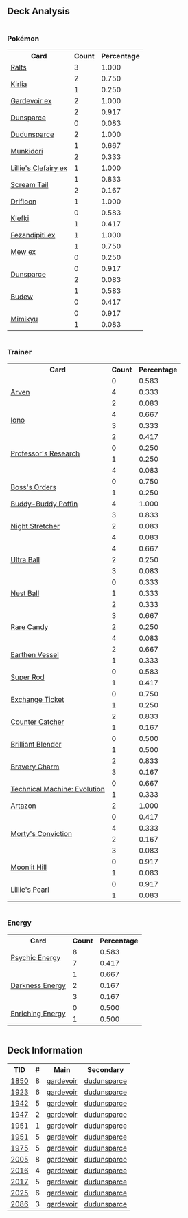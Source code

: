 
## Deck Analysis

<div style="display: flex; flex-wrap: wrap;">
<div style="flex: 1; margin-right: 10px;">
<h3>Pokémon</h3><table><tr><th>Card</th><th>Count</th><th>Percentage</th></tr><tr><td rowspan='1'><a href='https://limitlesstcg.com/cards/SVI/84'>Ralts</a></td><td>3</td><td>1.000</td></tr><tr><td rowspan='2'><a href='https://limitlesstcg.com/cards/SVI/85'>Kirlia</a></td><td>2</td><td>0.750</td></tr><tr><td>1</td><td>0.250</td></tr><tr><td rowspan='1'><a href='https://limitlesstcg.com/cards/SVI/86'>Gardevoir ex</a></td><td>2</td><td>1.000</td></tr><tr><td rowspan='2'><a href='https://limitlesstcg.com/cards/PAL/156'>Dunsparce</a></td><td>2</td><td>0.917</td></tr><tr><td>0</td><td>0.083</td></tr><tr><td rowspan='1'><a href='https://limitlesstcg.com/cards/TEF/129'>Dudunsparce</a></td><td>2</td><td>1.000</td></tr><tr><td rowspan='2'><a href='https://limitlesstcg.com/cards/TWM/95'>Munkidori</a></td><td>1</td><td>0.667</td></tr><tr><td>2</td><td>0.333</td></tr><tr><td rowspan='1'><a href='https://limitlesstcg.com/cards/jp/SV9/33?translate=en'>Lillie's Clefairy ex</a></td><td>1</td><td>1.000</td></tr><tr><td rowspan='2'><a href='https://limitlesstcg.com/cards/PAR/86'>Scream Tail</a></td><td>1</td><td>0.833</td></tr><tr><td>2</td><td>0.167</td></tr><tr><td rowspan='1'><a href='https://limitlesstcg.com/cards/SVI/89'>Drifloon</a></td><td>1</td><td>1.000</td></tr><tr><td rowspan='2'><a href='https://limitlesstcg.com/cards/SVI/96'>Klefki</a></td><td>0</td><td>0.583</td></tr><tr><td>1</td><td>0.417</td></tr><tr><td rowspan='1'><a href='https://limitlesstcg.com/cards/SFA/38'>Fezandipiti ex</a></td><td>1</td><td>1.000</td></tr><tr><td rowspan='2'><a href='https://limitlesstcg.com/cards/MEW/151'>Mew ex</a></td><td>1</td><td>0.750</td></tr><tr><td>0</td><td>0.250</td></tr><tr><td rowspan='2'><a href='https://limitlesstcg.com/cards/jp/SV9/78?translate=en'>Dunsparce</a></td><td>0</td><td>0.917</td></tr><tr><td>2</td><td>0.083</td></tr><tr><td rowspan='2'><a href='https://limitlesstcg.com/cards/PRE/4'>Budew</a></td><td>1</td><td>0.583</td></tr><tr><td>0</td><td>0.417</td></tr><tr><td rowspan='2'><a href='https://limitlesstcg.com/cards/PAL/97'>Mimikyu</a></td><td>0</td><td>0.917</td></tr><tr><td>1</td><td>0.083</td></tr></table>
</div><div style='flex: 1; margin-right: 10px;'><h3>Trainer</h3><table><tr><th>Card</th><th>Count</th><th>Percentage</th></tr><tr><td rowspan='3'><a href='https://limitlesstcg.com/cards/OBF/186'>Arven</a></td><td>0</td><td>0.583</td></tr><tr><td>4</td><td>0.333</td></tr><tr><td>2</td><td>0.083</td></tr><tr><td rowspan='2'><a href='https://limitlesstcg.com/cards/PAL/185'>Iono</a></td><td>4</td><td>0.667</td></tr><tr><td>3</td><td>0.333</td></tr><tr><td rowspan='4'><a href='https://limitlesstcg.com/cards/SVI/189'>Professor's Research</a></td><td>2</td><td>0.417</td></tr><tr><td>0</td><td>0.250</td></tr><tr><td>1</td><td>0.250</td></tr><tr><td>4</td><td>0.083</td></tr><tr><td rowspan='2'><a href='https://limitlesstcg.com/cards/PAL/172'>Boss's Orders</a></td><td>0</td><td>0.750</td></tr><tr><td>1</td><td>0.250</td></tr><tr><td rowspan='1'><a href='https://limitlesstcg.com/cards/TEF/144'>Buddy-Buddy Poffin</a></td><td>4</td><td>1.000</td></tr><tr><td rowspan='3'><a href='https://limitlesstcg.com/cards/SFA/61'>Night Stretcher</a></td><td>3</td><td>0.833</td></tr><tr><td>2</td><td>0.083</td></tr><tr><td>4</td><td>0.083</td></tr><tr><td rowspan='3'><a href='https://limitlesstcg.com/cards/SVI/196'>Ultra Ball</a></td><td>4</td><td>0.667</td></tr><tr><td>2</td><td>0.250</td></tr><tr><td>3</td><td>0.083</td></tr><tr><td rowspan='3'><a href='https://limitlesstcg.com/cards/SVI/181'>Nest Ball</a></td><td>0</td><td>0.333</td></tr><tr><td>1</td><td>0.333</td></tr><tr><td>2</td><td>0.333</td></tr><tr><td rowspan='3'><a href='https://limitlesstcg.com/cards/SVI/191'>Rare Candy</a></td><td>3</td><td>0.667</td></tr><tr><td>2</td><td>0.250</td></tr><tr><td>4</td><td>0.083</td></tr><tr><td rowspan='2'><a href='https://limitlesstcg.com/cards/PAR/163'>Earthen Vessel</a></td><td>2</td><td>0.667</td></tr><tr><td>1</td><td>0.333</td></tr><tr><td rowspan='2'><a href='https://limitlesstcg.com/cards/PAL/188'>Super Rod</a></td><td>0</td><td>0.583</td></tr><tr><td>1</td><td>0.417</td></tr><tr><td rowspan='2'><a href='https://limitlesstcg.com/cards/jp/SV9/90?translate=en'>Exchange Ticket</a></td><td>0</td><td>0.750</td></tr><tr><td>1</td><td>0.250</td></tr><tr><td rowspan='2'><a href='https://limitlesstcg.com/cards/PAR/160'>Counter Catcher</a></td><td>2</td><td>0.833</td></tr><tr><td>1</td><td>0.167</td></tr><tr><td rowspan='2'><a href='https://limitlesstcg.com/cards/SSP/164'>Brilliant Blender</a></td><td>0</td><td>0.500</td></tr><tr><td>1</td><td>0.500</td></tr><tr><td rowspan='2'><a href='https://limitlesstcg.com/cards/PAL/173'>Bravery Charm</a></td><td>2</td><td>0.833</td></tr><tr><td>3</td><td>0.167</td></tr><tr><td rowspan='2'><a href='https://limitlesstcg.com/cards/PAR/178'>Technical Machine: Evolution</a></td><td>0</td><td>0.667</td></tr><tr><td>1</td><td>0.333</td></tr><tr><td rowspan='1'><a href='https://limitlesstcg.com/cards/PAL/171'>Artazon</a></td><td>2</td><td>1.000</td></tr><tr><td rowspan='4'><a href='https://limitlesstcg.com/cards/TEF/155'>Morty's Conviction</a></td><td>0</td><td>0.417</td></tr><tr><td>4</td><td>0.333</td></tr><tr><td>2</td><td>0.167</td></tr><tr><td>3</td><td>0.083</td></tr><tr><td rowspan='2'><a href='https://limitlesstcg.com/cards/PAF/81'>Moonlit Hill</a></td><td>0</td><td>0.917</td></tr><tr><td>1</td><td>0.083</td></tr><tr><td rowspan='2'><a href='https://limitlesstcg.com/cards/jp/SV9/93?translate=en'>Lillie's Pearl</a></td><td>0</td><td>0.917</td></tr><tr><td>1</td><td>0.083</td></tr></table>
</div><div style='flex: 1; margin-right: 10px;'><h3>Energy</h3><table><tr><th>Card</th><th>Count</th><th>Percentage</th></tr><tr><td rowspan='2'><a href='https://limitlesstcg.com/cards/SVE/13'>Psychic Energy</a></td><td>8</td><td>0.583</td></tr><tr><td>7</td><td>0.417</td></tr><tr><td rowspan='3'><a href='https://limitlesstcg.com/cards/SVE/15'>Darkness Energy</a></td><td>1</td><td>0.667</td></tr><tr><td>2</td><td>0.167</td></tr><tr><td>3</td><td>0.167</td></tr><tr><td rowspan='2'><a href='https://limitlesstcg.com/cards/SSP/191'>Enriching Energy</a></td><td>0</td><td>0.500</td></tr><tr><td>1</td><td>0.500</td></tr></table>
</div></div>

## Deck Information

<table>
<tr><th>TID</th><th>#</th><th>Main</th><th>Secondary</th></tr>
<tr><td><a href='https://limitlesstcg.com/tournaments/jp/1850'>1850</a></td><td>8</td><td><a href='https://limitlesstcg.com/decks/list/jp/27509'>gardevoir</a></td><td><a href='https://limitlesstcg.com/decks/list/jp/27509'>dudunsparce</a></td></tr><tr><td><a href='https://limitlesstcg.com/tournaments/jp/1923'>1923</a></td><td>6</td><td><a href='https://limitlesstcg.com/decks/list/jp/28598'>gardevoir</a></td><td><a href='https://limitlesstcg.com/decks/list/jp/28598'>dudunsparce</a></td></tr><tr><td><a href='https://limitlesstcg.com/tournaments/jp/1942'>1942</a></td><td>5</td><td><a href='https://limitlesstcg.com/decks/list/jp/28897'>gardevoir</a></td><td><a href='https://limitlesstcg.com/decks/list/jp/28897'>dudunsparce</a></td></tr><tr><td><a href='https://limitlesstcg.com/tournaments/jp/1947'>1947</a></td><td>2</td><td><a href='https://limitlesstcg.com/decks/list/jp/28974'>gardevoir</a></td><td><a href='https://limitlesstcg.com/decks/list/jp/28974'>dudunsparce</a></td></tr><tr><td><a href='https://limitlesstcg.com/tournaments/jp/1951'>1951</a></td><td>1</td><td><a href='https://limitlesstcg.com/decks/list/jp/29037'>gardevoir</a></td><td><a href='https://limitlesstcg.com/decks/list/jp/29037'>dudunsparce</a></td></tr><tr><td><a href='https://limitlesstcg.com/tournaments/jp/1951'>1951</a></td><td>5</td><td><a href='https://limitlesstcg.com/decks/list/jp/29041'>gardevoir</a></td><td><a href='https://limitlesstcg.com/decks/list/jp/29041'>dudunsparce</a></td></tr><tr><td><a href='https://limitlesstcg.com/tournaments/jp/1975'>1975</a></td><td>5</td><td><a href='https://limitlesstcg.com/decks/list/jp/29422'>gardevoir</a></td><td><a href='https://limitlesstcg.com/decks/list/jp/29422'>dudunsparce</a></td></tr><tr><td><a href='https://limitlesstcg.com/tournaments/jp/2005'>2005</a></td><td>8</td><td><a href='https://limitlesstcg.com/decks/list/jp/29903'>gardevoir</a></td><td><a href='https://limitlesstcg.com/decks/list/jp/29903'>dudunsparce</a></td></tr><tr><td><a href='https://limitlesstcg.com/tournaments/jp/2016'>2016</a></td><td>4</td><td><a href='https://limitlesstcg.com/decks/list/jp/30074'>gardevoir</a></td><td><a href='https://limitlesstcg.com/decks/list/jp/30074'>dudunsparce</a></td></tr><tr><td><a href='https://limitlesstcg.com/tournaments/jp/2017'>2017</a></td><td>5</td><td><a href='https://limitlesstcg.com/decks/list/jp/30090'>gardevoir</a></td><td><a href='https://limitlesstcg.com/decks/list/jp/30090'>dudunsparce</a></td></tr><tr><td><a href='https://limitlesstcg.com/tournaments/jp/2025'>2025</a></td><td>6</td><td><a href='https://limitlesstcg.com/decks/list/jp/30219'>gardevoir</a></td><td><a href='https://limitlesstcg.com/decks/list/jp/30219'>dudunsparce</a></td></tr><tr><td><a href='https://limitlesstcg.com/tournaments/jp/2086'>2086</a></td><td>3</td><td><a href='https://limitlesstcg.com/decks/list/jp/31165'>gardevoir</a></td><td><a href='https://limitlesstcg.com/decks/list/jp/31165'>dudunsparce</a></td></tr></table>